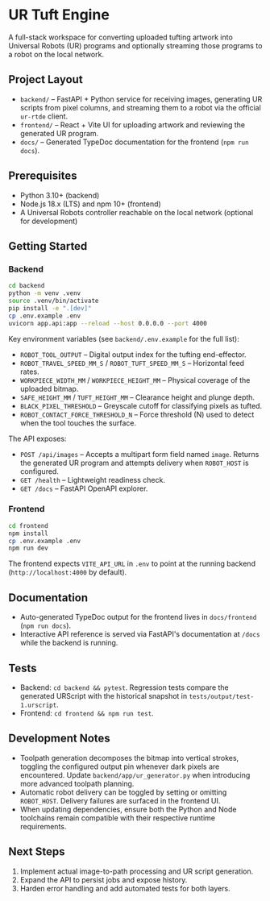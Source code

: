 # UR Tuft Engine

A full-stack workspace for converting uploaded tufting artwork into Universal Robots (UR) programs and optionally streaming those programs to a robot on the local network.

## Project Layout

- `backend/` – FastAPI + Python service for receiving images, generating UR scripts from pixel columns, and streaming them to a robot via the official `ur-rtde` client.
- `frontend/` – React + Vite UI for uploading artwork and reviewing the generated UR program.
- `docs/` – Generated TypeDoc documentation for the frontend (`npm run docs`).

## Prerequisites

- Python 3.10+ (backend)
- Node.js 18.x (LTS) and npm 10+ (frontend)
- A Universal Robots controller reachable on the local network (optional for development)

## Getting Started

### Backend

```bash
cd backend
python -m venv .venv
source .venv/bin/activate
pip install -e ".[dev]"
cp .env.example .env
uvicorn app.api:app --reload --host 0.0.0.0 --port 4000
```

Key environment variables (see `backend/.env.example` for the full list):

- `ROBOT_TOOL_OUTPUT` – Digital output index for the tufting end-effector.
- `ROBOT_TRAVEL_SPEED_MM_S` / `ROBOT_TUFT_SPEED_MM_S` – Horizontal feed rates.
- `WORKPIECE_WIDTH_MM` / `WORKPIECE_HEIGHT_MM` – Physical coverage of the uploaded bitmap.
- `SAFE_HEIGHT_MM` / `TUFT_HEIGHT_MM` – Clearance height and plunge depth.
- `BLACK_PIXEL_THRESHOLD` – Greyscale cutoff for classifying pixels as tufted.
- `ROBOT_CONTACT_FORCE_THRESHOLD_N` – Force threshold (N) used to detect when the tool touches the surface.

The API exposes:

- `POST /api/images` – Accepts a multipart form field named `image`. Returns the generated UR program and attempts delivery when `ROBOT_HOST` is configured.
- `GET /health` – Lightweight readiness check.
- `GET /docs` – FastAPI OpenAPI explorer.

### Frontend

```bash
cd frontend
npm install
cp .env.example .env
npm run dev
```

The frontend expects `VITE_API_URL` in `.env` to point at the running backend (`http://localhost:4000` by default).

## Documentation

- Auto-generated TypeDoc output for the frontend lives in `docs/frontend` (`npm run docs`).
- Interactive API reference is served via FastAPI's documentation at `/docs` while the backend is running.

## Tests

- Backend: `cd backend && pytest`. Regression tests compare the generated URScript with the historical snapshot in `tests/output/test-1.urscript`.
- Frontend: `cd frontend && npm run test`.

## Development Notes

- Toolpath generation decomposes the bitmap into vertical strokes, toggling the configured output pin whenever dark pixels are encountered. Update `backend/app/ur_generator.py` when introducing more advanced toolpath planning.
- Automatic robot delivery can be toggled by setting or omitting `ROBOT_HOST`. Delivery failures are surfaced in the frontend UI.
- When updating dependencies, ensure both the Python and Node toolchains remain compatible with their respective runtime requirements.

## Next Steps

1. Implement actual image-to-path processing and UR script generation.
2. Expand the API to persist jobs and expose history.
3. Harden error handling and add automated tests for both layers.
